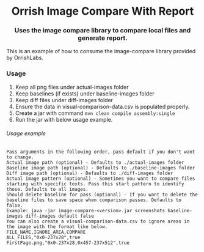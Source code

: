 <h1 align="center">Orrish Image Compare With Report</h1>
<h3 align="center">Uses the image compare library to compare local files and generate report.</h3>

This is an example of how to consume the image-compare library provided by OrrishLabs.

### Usage
1. Keep all png files under actual-images folder
2. Keep baselines (if exists) under baseline-images folder
3. Keep diff files under diff-images folder
4. Ensure the data in visual-comparison-data.csv is populated properly.
5. Create a jar with command ```mvn clean compile assembly:single```
6. Run the jar with below usage example.

###### Usage example
```
Pass arguments in the following order, pass default if you don't want to change.
Actual image path (optional) - Defaults to ./actual-images folder
Baseline image path (optional) - Defaults to ./baseline-images folder
Diff image path (optional) - Defaults to ./diff-images folder
Actual image pattern (optional) - Sometimes you want to compare files starting with specific texts. Pass this start pattern to identify those. Defaults to all images.
Should delete baseline for pass (optional) - If you want to delete the baseline files to save space when comparison passes. Defaults to false.
Example: java -jar image-compare-<version>.jar screenshots baseline-images diff-images default false
You can also create a visual-comparison-data.csv to ignore areas in the image with the format like below.
FILE_NAME,IGNORE_AREA,COMPARE
ALL_FILES,"0x0-237x28",true
FirstPage.png,"0x0-237x28,0x457-237x512",true
```
